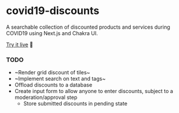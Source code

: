 # covid19-discounts
A searchable collection of discounted products and services during COVID19 using Next.js and Chakra UI. 

[Try it live](covid19-discounts.now.sh) 🎉

### TODO
- ~Render grid discount of tiles~ 
- ~Implement search on text and tags~ 
- Offload discounts to a database
- Create input form to allow anyone to enter discounts, subject to a moderation/approval step 
  - Store submitted discounts in pending state 
